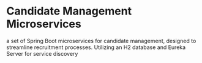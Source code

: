 # Candidate Management Microservices
a set of Spring Boot microservices for candidate management, 
designed to streamline recruitment processes. 
Utilizing an H2 database and Eureka Server for service discovery

